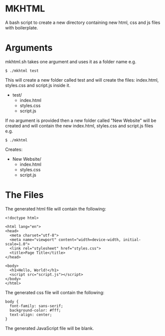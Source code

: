# MKHTML
A bash script to create a new directory containing new html, css and js files with boilerplate.

# Arguments
mkhtml.sh takes one argument and uses it as a folder name e.g.
```
$ ./mkhtml test
```
This will create a new folder called test and will create the files: index.html, styles.css and script.js inside it.
* test/
  * index.html
  * styles.css
  * script.js

If no argument is provided then a new folder called "New Website" will be created and will contain the new index.html, styles.css and script.js files e.g.
```
$ ./mkhtml
```
Creates:
* New Website/
  * index.html
  * styles.css
  * script.js

# The Files
The generated html file will contain the following:
```
<!doctype html>

<html lang="en">
<head>
  <meta charset="utf-8">
  <meta name="viewport" content="width=device-width, initial-scale=1.0">
  <link rel="stylesheet" href="styles.css">
  <title>Page Title</title>
</head>

<body>
  <h1>Hello, World!</h1>
  <script src="script.js"></script>
</body>
</html>

```
The generated css file will contain the following:
```
body {
  font-family: sans-serif;
  background-color: #fff;
  text-align: center;
}
```
The generated JavaScript file will be blank.

